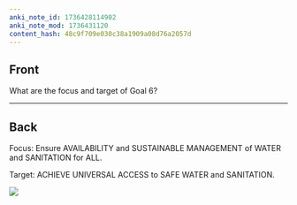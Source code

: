 ```yaml
---
anki_note_id: 1736428114902
anki_note_mod: 1736431120
content_hash: 48c9f709e030c38a1909a08d76a2057d
---
```


## Front

What are the focus and target of Goal 6?

<hr/>

## Back

Focus: Ensure AVAILABILITY and SUSTAINABLE MANAGEMENT of WATER and SANITATION for ALL.  
  
Target: ACHIEVE UNIVERSAL ACCESS to SAFE WATER and SANITATION.  
  
![](paste-c2c512693f9b80d47665926b8acae2ce4c97b1aa.jpg)